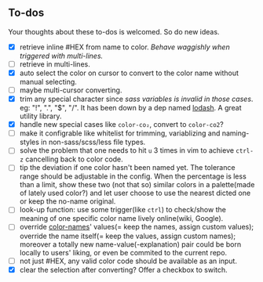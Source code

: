 ## To-dos

Your thoughts about these to-dos is welcomed. So do new ideas.

- [x] retrieve inline #HEX from name to color. *Behave waggishly when triggered with multi-lines.*
- [ ] retrieve in multi-lines.
- [x] auto select the color on cursor to convert to the color name without manual selecting.
- [ ] maybe multi-cursor converting.
- [x] trim any special character since *sass variables is invalid in those cases*. eg: "!", ".", "$", "/". It has been down by a dep named [lodash](https://lodash.com/). A great utility library.
- [x] handle new special cases like `color-co₂`, convert to `color-co2`?
- [ ] make it configrable like whitelist for trimming, variablizing and naming-styles in non-sass/scss/less file types.
- [ ] solve the problem that one needs to hit `u` 3 times in vim to achieve `ctrl-z` cancelling back to color code.
- [ ] tip the deviation if one color hasn't been named yet. The tolerance range should be adjustable in the config. When the percentage is less than a limit, show these two (not that so) similar colors in a palette(made of lately used color?) and let user choose to use the nearest dicted one or keep the no-name original.
- [ ] look-up function: use some trigger(like `ctrl`) to check/show the meaning of one specific color name lively online(wiki, Google).
- [ ] override [color-names](https://github.com/meodai/color-names)' values(= keep the names, assign custom values); override the name itself(= keep the values, assign custom names); moreover a totally new name-value(-explanation) pair could be born locally to users' liking, or even be commited to the current repo.
- [ ] not just #HEX, any valid color code should be available as an input.
- [x] clear the selection after converting? Offer a checkbox to switch.
